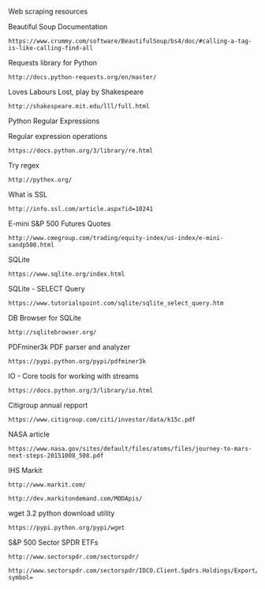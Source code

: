 Web scraping resources


Beautiful Soup Documentation
```
https://www.crummy.com/software/BeautifulSoup/bs4/doc/#calling-a-tag-is-like-calling-find-all
```

Requests library for Python
```
http://docs.python-requests.org/en/master/
```

Loves Labours Lost, play by Shakespeare
```
http://shakespeare.mit.edu/lll/full.html
```

Python Regular Expressions

Regular expression operations
```
https://docs.python.org/3/library/re.html
```

Try regex
```
http://pythex.org/
```

What is SSL
```
http://info.ssl.com/article.aspx?id=10241
```

E-mini S&P 500 Futures Quotes
```
http://www.cmegroup.com/trading/equity-index/us-index/e-mini-sandp500.html
```

SQLite
```
https://www.sqlite.org/index.html
```

SQLite - SELECT Query
```
https://www.tutorialspoint.com/sqlite/sqlite_select_query.htm
```

DB Browser for SQLite
```
http://sqlitebrowser.org/
```

PDFminer3k PDF parser and analyzer
```
https://pypi.python.org/pypi/pdfminer3k
```

IO - Core tools for working with streams
```
https://docs.python.org/3/library/io.html
```

Citigroup annual repport
```
https://www.citigroup.com/citi/investor/data/k15c.pdf
```

NASA article
```
https://www.nasa.gov/sites/default/files/atoms/files/journey-to-mars-next-steps-20151008_508.pdf
```


IHS Markit
```
http://www.markit.com/
```

```
http://dev.markitondemand.com/MODApis/
```

wget 3.2 python download utility
```
https://pypi.python.org/pypi/wget
```

S&P 500 Sector SPDR ETFs
```
http://www.sectorspdr.com/sectorspdr/
```

```
http://www.sectorspdr.com/sectorspdr/IDCO.Client.Spdrs.Holdings/Export/ExportCsv?symbol=
```

